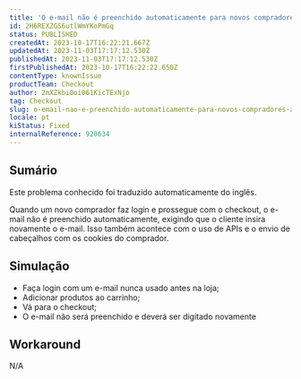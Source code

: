 ```yaml
---
title: 'O e-mail não é preenchido automaticamente para novos compradores após o login'
id: 2H6REXZGS6utlWmYKoPmGq
status: PUBLISHED
createdAt: 2023-10-17T16:22:21.667Z
updatedAt: 2023-11-03T17:17:12.530Z
publishedAt: 2023-11-03T17:17:12.530Z
firstPublishedAt: 2023-10-17T16:22:22.650Z
contentType: knownIssue
productTeam: Checkout
author: 2mXZkbi0oi061KicTExNjo
tag: Checkout
slug: o-email-nao-e-preenchido-automaticamente-para-novos-compradores-apos-o-login
locale: pt
kiStatus: Fixed
internalReference: 920634
---
```


## Sumário

<div class="alert alert-info">
  <p>Este problema conhecido foi traduzido automaticamente do inglês.</p>
</div>


Quando um novo comprador faz login e prossegue com o checkout, o e-mail não é preenchido automaticamente, exigindo que o cliente insira novamente o e-mail. Isso também acontece com o uso de APIs e o envio de cabeçalhos com os cookies do comprador.

## Simulação



- Faça login com um e-mail nunca usado antes na loja;
- Adicionar produtos ao carrinho;
- Vá para o checkout;
- O e-mail não será preenchido e deverá ser digitado novamente

## Workaround


N/A




